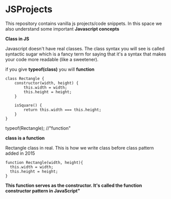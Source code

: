 # JSProjects
This repository contains vanilla js projects/code snippets. In this space we also understand some important **Javascript concepts**

**Class in JS**

Javascript doesn't have real classes. The class syntax you will see is called syntactic sugar which is a fancy term for saying that it's a syntax that makes your code more readable (like a sweetener).

if you give **typeof(class)** you will **function**

```
class Rectangle {
    constructor(width, height) {
        this.width = width;
        this.height = height;
    }

    isSquare() {
        return this.width === this.height;
    }
}

```

typeof(Rectangle); //"function"

**class is a function**

Rectangle class in real. This is how we write class before class pattern added in 2015 

```
function Rectangle(width, height){
  this.width = width;
  this.height = height;
}
```
**This function serves as the constructor. It's called the function constructor pattern in JavaScript"**
